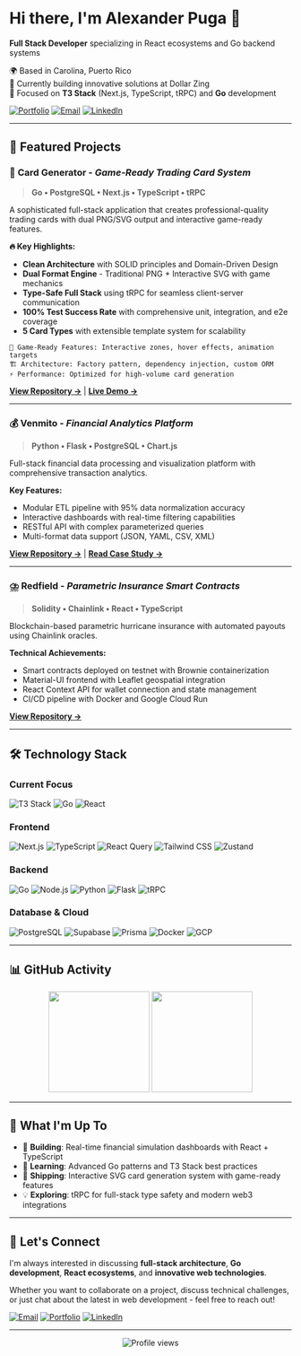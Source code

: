 # Hi there, I'm Alexander Puga 👋

**Full Stack Developer** specializing in React ecosystems and Go backend systems

🌍 Based in Carolina, Puerto Rico  
💼 Currently building innovative solutions at Dollar Zing  
🎯 Focused on **T3 Stack** (Next.js, TypeScript, tRPC) and **Go** development  

[![Portfolio](https://img.shields.io/badge/Portfolio-Visit-blue?style=for-the-badge&logo=vercel)](https://controlyourpotatoes.github.io/Portfolio/)
[![Email](https://img.shields.io/badge/Email-Contact-red?style=for-the-badge&logo=gmail)](mailto:pugadevmail@gmail.com)
[![LinkedIn](https://img.shields.io/badge/LinkedIn-Connect-blue?style=for-the-badge&logo=linkedin)](https://linkedin.com/in/pugatech)

---

## 🚀 Featured Projects

### 🎴 **Card Generator** - *Game-Ready Trading Card System*
> **Go • PostgreSQL • Next.js • TypeScript • tRPC**

A sophisticated full-stack application that creates professional-quality trading cards with dual PNG/SVG output and interactive game-ready features.

**🔥 Key Highlights:**
- **Clean Architecture** with SOLID principles and Domain-Driven Design
- **Dual Format Engine** - Traditional PNG + Interactive SVG with game mechanics
- **Type-Safe Full Stack** using tRPC for seamless client-server communication
- **100% Test Success Rate** with comprehensive unit, integration, and e2e coverage
- **5 Card Types** with extensible template system for scalability

```
🎯 Game-Ready Features: Interactive zones, hover effects, animation targets
🏗️ Architecture: Factory pattern, dependency injection, custom ORM
⚡ Performance: Optimized for high-volume card generation
```

[**View Repository →**](https://github.com/ControlYourPotatoes/card-generator) | [**Live Demo →**](#)

---

### 💰 **Venmito** - *Financial Analytics Platform*
> **Python • Flask • PostgreSQL • Chart.js**

Full-stack financial data processing and visualization platform with comprehensive transaction analytics.

**Key Features:**
- Modular ETL pipeline with 95% data normalization accuracy
- Interactive dashboards with real-time filtering capabilities
- RESTful API with complex parameterized queries
- Multi-format data support (JSON, YAML, CSV, XML)

[**View Repository →**](https://github.com/ControlYourPotatoes/venmito) | [**Read Case Study →**](#)

---

### ⛈️ **Redfield** - *Parametric Insurance Smart Contracts*
> **Solidity • Chainlink • React • TypeScript**

Blockchain-based parametric hurricane insurance with automated payouts using Chainlink oracles.

**Technical Achievements:**
- Smart contracts deployed on testnet with Brownie containerization
- Material-UI frontend with Leaflet geospatial integration
- React Context API for wallet connection and state management
- CI/CD pipeline with Docker and Google Cloud Run

[**View Repository →**](https://github.com/ControlYourPotatoes/redfield-react)

---

## 🛠️ Technology Stack

### **Current Focus**
![T3 Stack](https://img.shields.io/badge/T3_Stack-000000?style=for-the-badge&logo=next.js&logoColor=white)
![Go](https://img.shields.io/badge/Go-00ADD8?style=for-the-badge&logo=go&logoColor=white)
![React](https://img.shields.io/badge/React-20232A?style=for-the-badge&logo=react&logoColor=61DAFB)

### **Frontend**
![Next.js](https://img.shields.io/badge/Next.js-000000?style=for-the-badge&logo=next.js&logoColor=white)
![TypeScript](https://img.shields.io/badge/TypeScript-007ACC?style=for-the-badge&logo=typescript&logoColor=white)
![React Query](https://img.shields.io/badge/React_Query-FF4154?style=for-the-badge&logo=react-query&logoColor=white)
![Tailwind CSS](https://img.shields.io/badge/Tailwind_CSS-38B2AC?style=for-the-badge&logo=tailwind-css&logoColor=white)
![Zustand](https://img.shields.io/badge/Zustand-FFD43B?style=for-the-badge&logo=javascript&logoColor=darkgreen)

### **Backend**
![Go](https://img.shields.io/badge/Go-00ADD8?style=for-the-badge&logo=go&logoColor=white)
![Node.js](https://img.shields.io/badge/Node.js-43853D?style=for-the-badge&logo=node.js&logoColor=white)
![Python](https://img.shields.io/badge/Python-3776AB?style=for-the-badge&logo=python&logoColor=white)
![Flask](https://img.shields.io/badge/Flask-000000?style=for-the-badge&logo=flask&logoColor=white)
![tRPC](https://img.shields.io/badge/tRPC-398CCB?style=for-the-badge&logo=trpc&logoColor=white)

### **Database & Cloud**
![PostgreSQL](https://img.shields.io/badge/PostgreSQL-316192?style=for-the-badge&logo=postgresql&logoColor=white)
![Supabase](https://img.shields.io/badge/Supabase-3ECF8E?style=for-the-badge&logo=supabase&logoColor=white)
![Prisma](https://img.shields.io/badge/Prisma-3982CE?style=for-the-badge&logo=Prisma&logoColor=white)
![Docker](https://img.shields.io/badge/Docker-2496ED?style=for-the-badge&logo=docker&logoColor=white)
![GCP](https://img.shields.io/badge/Google_Cloud-4285F4?style=for-the-badge&logo=google-cloud&logoColor=white)

---

## 📊 GitHub Activity

<div align="center">
  <img height="180em" src="https://github-readme-stats.vercel.app/api?username=controlyourpotatoes&show_icons=true&theme=dark&include_all_commits=true&count_private=true"/>
  <img height="180em" src="https://github-readme-stats.vercel.app/api/top-langs/?username=controlyourpotatoes&layout=compact&langs_count=7&theme=dark"/>
</div>

---

## 🎯 What I'm Up To

- 🔭 **Building**: Real-time financial simulation dashboards with React + TypeScript
- 🌱 **Learning**: Advanced Go patterns and T3 Stack best practices  
- 🎴 **Shipping**: Interactive SVG card generation system with game-ready features
- 💡 **Exploring**: tRPC for full-stack type safety and modern web3 integrations

---

## 💬 Let's Connect

I'm always interested in discussing **full-stack architecture**, **Go development**, **React ecosystems**, and **innovative web technologies**. 

Whether you want to collaborate on a project, discuss technical challenges, or just chat about the latest in web development - feel free to reach out!

[![Email](https://img.shields.io/badge/Email-pugadevmail@gmail.com-red?style=flat-square&logo=gmail)](mailto:pugadevmail@gmail.com)
[![Portfolio](https://img.shields.io/badge/Portfolio-controlyourpotatoes.github.io-blue?style=flat-square&logo=vercel)](https://controlyourpotatoes.github.io/Portfolio/)
[![LinkedIn](https://img.shields.io/badge/LinkedIn-Connect-blue?style=flat-square&logo=linkedin)](https://linkedin.com/in/pugatech)

---

<div align="center">
  <img src="https://komarev.com/ghpvc/?username=controlyourpotatoes&label=Profile%20views&color=0e75b6&style=flat" alt="Profile views" />
</div>

